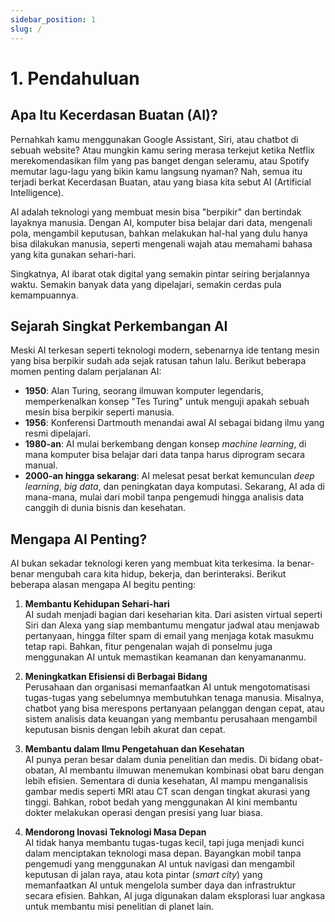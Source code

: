 ```yaml
---
sidebar_position: 1
slug: /
---
```


# 1. Pendahuluan

## Apa Itu Kecerdasan Buatan (AI)?

Pernahkah kamu menggunakan Google Assistant, Siri, atau chatbot di sebuah website? Atau mungkin kamu sering merasa terkejut ketika Netflix merekomendasikan film yang pas banget dengan seleramu, atau Spotify memutar lagu-lagu yang bikin kamu langsung nyaman? Nah, semua itu terjadi berkat Kecerdasan Buatan, atau yang biasa kita sebut AI (Artificial Intelligence).

AI adalah teknologi yang membuat mesin bisa "berpikir" dan bertindak layaknya manusia. Dengan AI, komputer bisa belajar dari data, mengenali pola, mengambil keputusan, bahkan melakukan hal-hal yang dulu hanya bisa dilakukan manusia, seperti mengenali wajah atau memahami bahasa yang kita gunakan sehari-hari.

Singkatnya, AI ibarat otak digital yang semakin pintar seiring berjalannya waktu. Semakin banyak data yang dipelajari, semakin cerdas pula kemampuannya.

## Sejarah Singkat Perkembangan AI

Meski AI terkesan seperti teknologi modern, sebenarnya ide tentang mesin yang bisa berpikir sudah ada sejak ratusan tahun lalu. Berikut beberapa momen penting dalam perjalanan AI:

-  **1950**: Alan Turing, seorang ilmuwan komputer legendaris, memperkenalkan konsep "Tes Turing" untuk menguji apakah sebuah mesin bisa berpikir seperti manusia.
-  **1956**: Konferensi Dartmouth menandai awal AI sebagai bidang ilmu yang resmi dipelajari.
-  **1980-an**: AI mulai berkembang dengan konsep _machine learning_, di mana komputer bisa belajar dari data tanpa harus diprogram secara manual.
-  **2000-an hingga sekarang**: AI melesat pesat berkat kemunculan _deep learning_, _big data_, dan peningkatan daya komputasi. Sekarang, AI ada di mana-mana, mulai dari mobil tanpa pengemudi hingga analisis data canggih di dunia bisnis dan kesehatan.

## Mengapa AI Penting?

AI bukan sekadar teknologi keren yang membuat kita terkesima. Ia benar-benar mengubah cara kita hidup, bekerja, dan berinteraksi. Berikut beberapa alasan mengapa AI begitu penting:

1. **Membantu Kehidupan Sehari-hari**  
   AI sudah menjadi bagian dari keseharian kita. Dari asisten virtual seperti Siri dan Alexa yang siap membantumu mengatur jadwal atau menjawab pertanyaan, hingga filter spam di email yang menjaga kotak masukmu tetap rapi. Bahkan, fitur pengenalan wajah di ponselmu juga menggunakan AI untuk memastikan keamanan dan kenyamananmu.

2. **Meningkatkan Efisiensi di Berbagai Bidang**  
   Perusahaan dan organisasi memanfaatkan AI untuk mengotomatisasi tugas-tugas yang sebelumnya membutuhkan tenaga manusia. Misalnya, chatbot yang bisa merespons pertanyaan pelanggan dengan cepat, atau sistem analisis data keuangan yang membantu perusahaan mengambil keputusan bisnis dengan lebih akurat dan cepat.

3. **Membantu dalam Ilmu Pengetahuan dan Kesehatan**  
   AI punya peran besar dalam dunia penelitian dan medis. Di bidang obat-obatan, AI membantu ilmuwan menemukan kombinasi obat baru dengan lebih efisien. Sementara di dunia kesehatan, AI mampu menganalisis gambar medis seperti MRI atau CT scan dengan tingkat akurasi yang tinggi. Bahkan, robot bedah yang menggunakan AI kini membantu dokter melakukan operasi dengan presisi yang luar biasa.

4. **Mendorong Inovasi Teknologi Masa Depan**  
   AI tidak hanya membantu tugas-tugas kecil, tapi juga menjadi kunci dalam menciptakan teknologi masa depan. Bayangkan mobil tanpa pengemudi yang menggunakan AI untuk navigasi dan mengambil keputusan di jalan raya, atau kota pintar (_smart city_) yang memanfaatkan AI untuk mengelola sumber daya dan infrastruktur secara efisien. Bahkan, AI juga digunakan dalam eksplorasi luar angkasa untuk membantu misi penelitian di planet lain.
